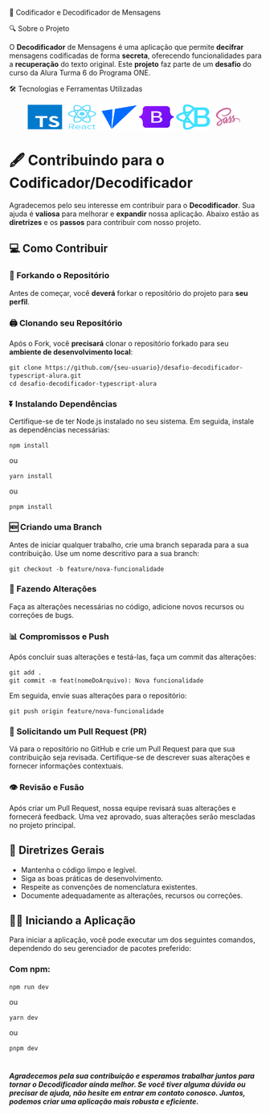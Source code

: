 📜 Codificador e Decodificador de Mensagens

🔍 Sobre o Projeto

O **Decodificador** de Mensagens é uma aplicação que permite **decifrar** mensagens codificadas de forma **secreta**, oferecendo funcionalidades para a **recuperação** do texto original. Este **projeto** faz parte de um **desafio** do curso da Alura Turma 6 do Programa ONE.

🛠️ Tecnologias e Ferramentas Utilizadas

<div align='center'>
    <img align='center' height='50' width='70' title='TypeScript' alt='typescript' src='https://github.com/devicons/devicon/blob/master/icons/typescript/typescript-original.svg' />
    <img align='center' height='50' width='70' title='React' alt='react' src='https://github.com/devicons/devicon/blob/master/icons/react/react-original-wordmark.svg' />
    <img align='center' height='50' width='70' title='Vite' alt='vite' src='https://github.com/devicons/devicon/blob/master/icons/vite/vite-original.svg' />
    <img align='center' height='55' width='70' title='Bootstrap' alt='bootstrap' src='https://github.com/devicons/devicon/blob/master/icons/bootstrap/bootstrap-original.svg' />
    <img align='center' height='54' width='68' title='Reactstrap' alt='reactstrap' src='https://github.com/devicons/devicon/blob/master/icons/reactbootstrap/reactbootstrap-original.svg' /> &nbsp;
    <img align='center' height='49' width='49' title='Sass' alt='sass' src='https://github.com/devicons/devicon/blob/master/icons/sass/sass-original.svg' /> &nbsp;
</div>

# 🖋️ Contribuindo para o Codificador/Decodificador

Agradecemos pelo seu interesse em contribuir para o **Decodificador**. Sua ajuda é **valiosa** para melhorar e **expandir** nossa aplicação. Abaixo estão as **diretrizes** e os **passos** para contribuir com nosso projeto.

## 💻 Como Contribuir

### 🌳 Forkando o Repositório

Antes de começar, você **deverá** forkar o repositório do projeto para **seu perfil**.

### 🖨 Clonando seu Repositório

Após o Fork, você **precisará** clonar o repositório forkado para seu **ambiente de desenvolvimento local**:

```
git clone https://github.com/{seu-usuario}/desafio-decodificador-typescript-alura.git
cd desafio-decodificador-typescript-alura
```

### ⏬ Instalando Dependências

Certifique-se de ter Node.js instalado no seu sistema. Em seguida, instale as dependências necessárias:

```
npm install
```

ou

```
yarn install
```

ou

```
pnpm install
```

### 🆕 Criando uma Branch

Antes de iniciar qualquer trabalho, crie uma branch separada para a sua contribuição. Use um nome descritivo para a sua branch:

```
git checkout -b feature/nova-funcionalidade
```

### 🔨 Fazendo Alterações

Faça as alterações necessárias no código, adicione novos recursos ou correções de bugs.

### 📊 Compromissos e Push

Após concluir suas alterações e testá-las, faça um commit das alterações:

```
git add .
git commit -m feat(nomeDoArquivo): Nova funcionalidade
```

Em seguida, envie suas alterações para o repositório:

```
git push origin feature/nova-funcionalidade
```

### 📨 Solicitando um Pull Request (PR)

Vá para o repositório no GitHub e crie um Pull Request para que sua contribuição seja revisada. Certifique-se de descrever suas alterações e fornecer informações contextuais.

### 👁 Revisão e Fusão

Após criar um Pull Request, nossa equipe revisará suas alterações e fornecerá feedback. Uma vez aprovado, suas alterações serão mescladas no projeto principal.

## 💼 Diretrizes Gerais

- Mantenha o código limpo e legível.
- Siga as boas práticas de desenvolvimento.
- Respeite as convenções de nomenclatura existentes.
- Documente adequadamente as alterações, recursos ou correções.

## 🏃‍♀️ Iniciando a Aplicação

Para iniciar a aplicação, você pode executar um dos seguintes comandos, dependendo do seu gerenciador de pacotes preferido:

### Com npm:

```
npm run dev
```

ou

```
yarn dev
```

ou

```
pnpm dev
```

#

**_Agradecemos pela sua contribuição e esperamos trabalhar juntos para tornar o Decodificador ainda melhor. Se você tiver alguma dúvida ou precisar de ajuda, não hesite em entrar em contato conosco. Juntos, podemos criar uma aplicação mais robusta e eficiente._**
